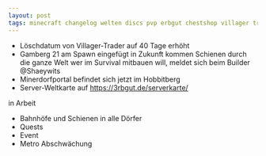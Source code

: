 ```yaml
---
layout: post
tags: minecraft changelog welten discs pvp erbgut chestshop villager trader marktplatz warps
---
```


- Löschdatum von Villager-Trader auf 40 Tage erhöht
- Gamberg 21 am Spawn eingefügt
    in Zukunft kommen Schienen durch die ganze Welt
    wer im Survival mitbauen will, meldet sich beim Builder @Shaeywits
- Minerdorfportal befindet sich jetzt im Hobbitberg
- Server-Weltkarte auf https://3rbgut.de/serverkarte/

in Arbeit
- Bahnhöfe und Schienen in alle Dörfer
- Quests
- Event
- Metro Abschwächung
